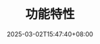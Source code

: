 ---
weight: 200
title: "功能特性"
description: ""
icon: "auto_awesome"
date: "2025-03-02T15:47:40+08:00"
lastmod: "2025-03-02T15:47:40+08:00"
draft: false
toc: true
---